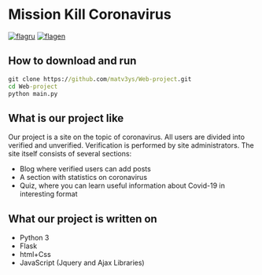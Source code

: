 # Mission Kill Coronavirus

[![flagru][flagru]][readmeru] [![flagen][flagen]][readmeen]

## How to download and run
```cmd
git clone https://github.com/matv3ys/Web-project.git
cd Web-project
python main.py
```

## What is our project like
Our project is a site on the topic of coronavirus. All users
are divided into verified and unverified. 
Verification is performed by site administrators.
The site itself consists of several sections:
* Blog where verified users can add posts
* A section with statistics on coronavirus
* Quiz, where you can learn useful information 
about Covid-19 in interesting format

## What our project is written on
* Python 3
* Flask
* html+Css
* JavaScript (Jquery and Ajax Libraries)

[readmeru]: https://github.com/matv3ys/Web-project/blob/master/lang/ru/REAMME.md "Ru"
[flagru]: https://madeas.github.io/src/ru.png

[readmeen]: https://github.com/matv3ys/Web-project/blob/master/README.md "En"
[flagen]: https://madeas.github.io/src/en.png
